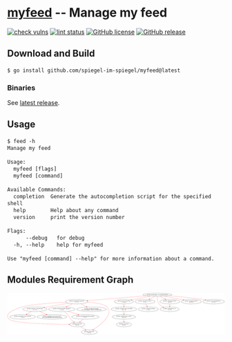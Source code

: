 # [myfeed] -- Manage my feed

[![check vulns](https://github.com/spiegel-im-spiegel/myfeed/workflows/vulns/badge.svg)](https://github.com/spiegel-im-spiegel/myfeed/actions)
[![lint status](https://github.com/spiegel-im-spiegel/myfeed/workflows/lint/badge.svg)](https://github.com/spiegel-im-spiegel/myfeed/actions)
[![GitHub license](https://img.shields.io/badge/license-Apache%202-blue.svg)](https://raw.githubusercontent.com/spiegel-im-spiegel/myfeed/master/LICENSE)
[![GitHub release](https://img.shields.io/github/release/spiegel-im-spiegel/myfeed.svg)](https://github.com/spiegel-im-spiegel/myfeed/releases/latest)

## Download and Build

```
$ go install github.com/spiegel-im-spiegel/myfeed@latest
```

### Binaries

See [latest release](https://github.com/spiegel-im-spiegel/myfeed/releases/latest).

## Usage

```
$ feed -h
Manage my feed

Usage:
  myfeed [flags]
  myfeed [command]

Available Commands:
  completion  Generate the autocompletion script for the specified shell
  help        Help about any command
  version     print the version number

Flags:
      --debug   for debug
  -h, --help    help for myfeed

Use "myfeed [command] --help" for more information about a command.
```

## Modules Requirement Graph

[![dependency.png](./dependency.png)](./dependency.png)

[myfeed]: https://github.com/spiegel-im-spiegel/myfeed "spiegel-im-spiegel/myfeed: Manage my feed"
